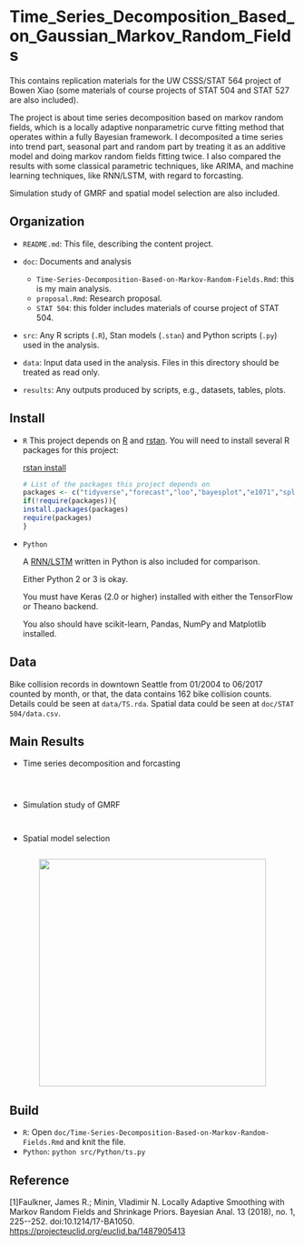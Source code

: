 # Time_Series_Decomposition_Based_on_Gaussian_Markov_Random_Fields

This contains replication materials for the UW CSSS/STAT 564 project of Bowen Xiao (some materials of course projects of STAT 504 and STAT 527 are also included).

The project is about time series decomposition based on markov random fields, which is a locally adaptive nonparametric curve fitting method that operates within a fully Bayesian framework. I decomposited a time series into trend part, seasonal part and random part by treating it as an additive model and doing markov random fields fitting twice. I also compared the results with some classical parametric techniques, like ARIMA, and machine learning techniques, like RNN/LSTM, with regard to forcasting.

Simulation study of GMRF and spatial model selection are also included.

## Organization

-   `README.md`: This file, describing the content project.

-   `doc`: Documents and analysis

    -   `Time-Series-Decomposition-Based-on-Markov-Random-Fields.Rmd`: this is my main analysis.
    -   `proposal.Rmd`: Research proposal.
    -   `STAT 504`: this folder includes materials of course project of STAT 504.

-   `src`: Any R scripts (`.R`), Stan models (`.stan`) and Python scripts (`.py`) used in the analysis.

-   `data`: Input data used in the analysis. Files in this directory should be treated as read only.

-   `results`: Any outputs produced by scripts, e.g., datasets, tables, plots.

## Install
- `R`
    This project depends on [R](https://cran.r-project.org/) and [rstan](http://mc-stan.org/users/interfaces/rstan). You will need to install several R packages for this project:

    [rstan install](https://github.com/stan-dev/rstan/wiki/RStan-Getting-Started)

    ```r
    # List of the packages this project depends on
    packages <- c("tidyverse","forecast","loo","bayesplot","e1071","splines")
    if(!require(packages)){
    install.packages(packages)
    require(packages)
    }
    ```

- `Python`

    A [RNN/LSTM](https://machinelearningmastery.com/time-series-forecasting-long-short-term-memory-network-python/) written in Python is also included for comparison.

    Either Python 2 or 3 is okay.

    You must have Keras (2.0 or higher) installed with either the TensorFlow or Theano backend.

    You also should have scikit-learn, Pandas, NumPy and Matplotlib installed.

## Data

Bike collision records in downtown Seattle from 01/2004 to 06/2017 counted by month, or that, the data contains 162 bike collision counts. Details could be seen at `data/TS.rda`. Spatial data could be seen at `doc/STAT 504/data.csv`.

## Main Results

- Time series decomposition and forcasting

<p align="center">
  <img src="https://github.com/xiaobw95/Time_Series_Decomposition_Based_on_Gaussian_Markov_Random_Fields/blob/master/results/fig/Time-series-decomposition.png" alt=""/>
</p>

<p align="center">
  <img src="https://github.com/xiaobw95/Time_Series_Decomposition_Based_on_Gaussian_Markov_Random_Fields/blob/master/results/fig/Performance-of-prediction.png" alt=""/>
</p>

<p align="center">
  <img src="https://github.com/xiaobw95/Time_Series_Decomposition_Based_on_Gaussian_Markov_Random_Fields/blob/master/results/tables/mse.png" alt=""/>
</p>

- Simulation study of GMRF

<p align="center">
  <img src="https://github.com/xiaobw95/Time_Series_Decomposition_Based_on_Gaussian_Markov_Random_Fields/blob/master/results/fig/simulation.png" alt=""/>
</p>

<p align="center">
  <img src="https://github.com/xiaobw95/Time_Series_Decomposition_Based_on_Gaussian_Markov_Random_Fields/blob/master/results/fig/mse-vs-sample-size.png" alt=""/>
</p>


- Spatial model selection

<p align="center">
  <img src="https://github.com/xiaobw95/Time_Series_Decomposition_Based_on_Gaussian_Markov_Random_Fields/blob/master/results/fig/figure7.png" alt=""/>
</p>

<p align="center">
  <img src="https://github.com/xiaobw95/Time_Series_Decomposition_Based_on_Gaussian_Markov_Random_Fields/blob/master/results/fig/Rtable.png" width="400" alt=""/>
</p>


## Build

- `R`: Open `doc/Time-Series-Decomposition-Based-on-Markov-Random-Fields.Rmd` and knit the file.
- `Python`: `python src/Python/ts.py`

## Reference

[1]Faulkner, James R.; Minin, Vladimir N. Locally Adaptive Smoothing with Markov Random Fields and Shrinkage Priors. Bayesian Anal. 13 (2018), no. 1, 225--252. doi:10.1214/17-BA1050. https://projecteuclid.org/euclid.ba/1487905413
